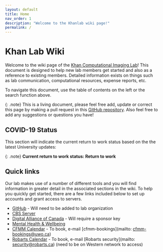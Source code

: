 ```yaml
---
layout: default
title: Home
nav_order: 1
description: "Welcome to the Khanlab wiki page!"
permalink: /
---
```


# Khan Lab Wiki
Welcome to the wiki page of the [Khan Computational Imaging Lab]! This document 
is designed to help new lab members get started and also as a reference to 
existing members. Detailed information exists on things such as lab 
communication, computational resources, expense reports, etc.

To navigate this document, use the table of contents on the left or the search 
function above.

{: .note} 
This is a living document, please feel free add, update or correct this
page by making a pull request in this 
[GitHub repository](https://github.com/khanlab/wiki). Also feel free to add any 
suggestions or questions you have! 

## COVID-19 Status
This section will indicate the current return to work status based on the
the latest University updates:

{: .note}
**Current return to work status: Return to work**

## Quick links
Our lab makes use of a number of different tools and you will find information 
in greater detail in the associated sections in the wiki. To help you quickly
get started, there are a few links included below to set up accounts and grant
access to servers.

* [GitHub] - Will need to be added to lab organization
* [CBS Server]
* [Digital Alliance of Canada] - Will require a sponsor key
* [Mental Health & Wellbeing]
* [CFMM Calendar] - To book, e-mail 
[cfmm-bookings](mailto: cfmm-bookings@uwo.ca)
* [Robarts Calendar] - To book, e-mail 
[Robarts security](mailto: security@robarts.ca) (need to
be on Western network to access)


[Khan Computational Imaging Lab]: https://khanlab.github.io 
[GitHub]: https://github.com
[CBS Server]: https://vsecurity.robarts.ca 
[Digital Alliance of Canada]: https://ccdb.computecanada.ca
[Mental Health & Wellbeing]: https://www.uwo.ca/health/psych/index.html
[CFMM Calendar]: https://schedule.cfmm.uwo.ca
[Robarts Calendar]: https://calendars.robarts.ca